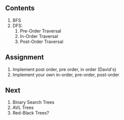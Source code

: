 ## Contents

1. BFS
2. DFS:
   1.  Pre-Order Traversal
   2.  In-Order Traversal
   3.  Post-Order Traversal

## Assignment

1. Implement post order, pre order, in order (David's)
2. Implement your own in-order, pre-order, post-order

## Next

1. Binary Search Trees
2. AVL Trees
3. Red-Black Trees?